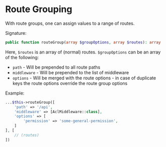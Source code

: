 # Route Grouping

With route groups, one can assign values to a range of routes.

Signature:
```php
public function routeGroup(array $groupOptions, array $routes): array
```

Here, `$routes` is an array of (normal) routes. `$groupOptions` can be an array of the following:
 * `path` - Will be prepended to all route paths
 * `middleware` - Will be prepended to the list of middleware
 * `options` - Will be merged with the route options - in case of duplicate keys the route options override the route group options

Example:
```php
...$this->routeGroup([
    'path' => '/api',
    'middleware' => [AclMiddleware::class],
    'options' => [
        'permission' => 'some-general-permission',
    ]
], [
    // (routes)
])
```
